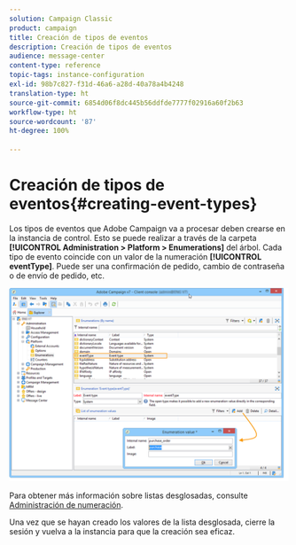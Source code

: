 ```yaml
---
solution: Campaign Classic
product: campaign
title: Creación de tipos de eventos
description: Creación de tipos de eventos
audience: message-center
content-type: reference
topic-tags: instance-configuration
exl-id: 98b7c827-f31d-46a6-a28d-40a78a4b4248
translation-type: ht
source-git-commit: 6854d06f8dc445b56ddfde7777f02916a60f2b63
workflow-type: ht
source-wordcount: '87'
ht-degree: 100%

---
```


# Creación de tipos de eventos{#creating-event-types}

Los tipos de eventos que Adobe Campaign va a procesar deben crearse en la instancia de control. Esto se puede realizar a través de la carpeta **[!UICONTROL Administration > Platform > Enumerations]** del árbol. Cada tipo de evento coincide con un valor de la numeración **[!UICONTROL eventType]**. Puede ser una confirmación de pedido, cambio de contraseña o de envío de pedido, etc.

![](assets/messagecenter_eventtype_enum_001.png)

Para obtener más información sobre listas desglosadas, consulte [Administración de numeración](../../platform/using/managing-enumerations.md).

Una vez que se hayan creado los valores de la lista desglosada, cierre la sesión y vuelva a la instancia para que la creación sea eficaz.

